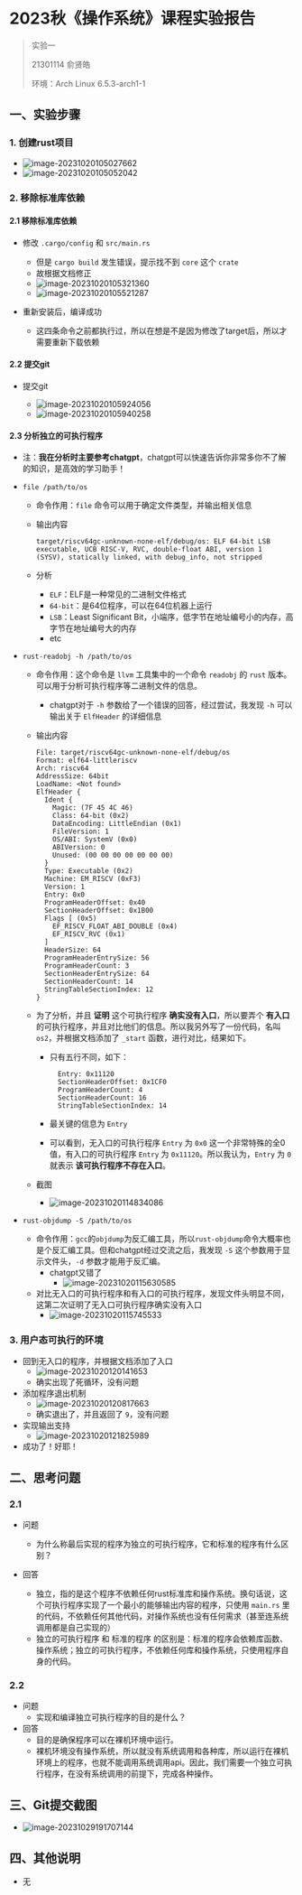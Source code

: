 # 2023秋《操作系统》课程实验报告

> 实验一
>
> 21301114 俞贤皓
>
> 环境：Arch Linux 6.5.3-arch1-1

## 一、实验步骤

### 1. 创建rust项目

* ![image-20231020105027662](./2023秋《操作系统》课程实验报告/image-20231020105027662.png)
* ![image-20231020105052042](./2023秋《操作系统》课程实验报告/image-20231020105052042.png)

### 2. 移除标准库依赖

#### 2.1 移除标准库依赖

* 修改 `.cargo/config` 和 `src/main.rs`

  * 但是 `cargo build` 发生错误，提示找不到 `core` 这个 `crate`
  * 故根据文档修正
  * ![image-20231020105321360](./2023秋《操作系统》课程实验报告/image-20231020105321360.png)
  * ![image-20231020105521287](./2023秋《操作系统》课程实验报告/image-20231020105521287.png)

* 重新安装后，编译成功

  * 这四条命令之前都执行过，所以在想是不是因为修改了target后，所以才需要重新下载依赖

#### 2.2 提交git

* 提交git

  * ![image-20231020105924056](./2023秋《操作系统》课程实验报告/image-20231020105924056.png)
  * ![image-20231020105940258](./2023秋《操作系统》课程实验报告/image-20231020105940258.png)

#### 2.3 分析独立的可执行程序

* 注：**我在分析时主要参考chatgpt**，chatgpt可以快速告诉你非常多你不了解的知识，是高效的学习助手！

* `file /path/to/os`

  * 命令作用：`file` 命令可以用于确定文件类型，并输出相关信息

  * 输出内容

    ```
    target/riscv64gc-unknown-none-elf/debug/os: ELF 64-bit LSB executable, UCB RISC-V, RVC, double-float ABI, version 1 (SYSV), statically linked, with debug_info, not stripped
    ```

  * 分析

    * `ELF`：ELF是一种常见的二进制文件格式
    * `64-bit`：是64位程序，可以在64位机器上运行
    * `LSB`：Least Significant Bit，小端序，低字节在地址编号小的内存，高字节在地址编号大的内存
    * etc

* `rust-readobj -h /path/to/os `

  * 命令作用：这个命令是 `llvm` 工具集中的一个命令 `readobj` 的 `rust` 版本。可以用于分析可执行程序等二进制文件的信息。

    * chatgpt对于 `-h` 参数给了一个错误的回答，经过尝试，我发现 `-h` 可以输出关于 `ElfHeader` 的详细信息

  * 输出内容

    ```
    File: target/riscv64gc-unknown-none-elf/debug/os
    Format: elf64-littleriscv
    Arch: riscv64
    AddressSize: 64bit
    LoadName: <Not found>
    ElfHeader {
      Ident {
        Magic: (7F 45 4C 46)
        Class: 64-bit (0x2)
        DataEncoding: LittleEndian (0x1)
        FileVersion: 1
        OS/ABI: SystemV (0x0)
        ABIVersion: 0
        Unused: (00 00 00 00 00 00 00)
      }
      Type: Executable (0x2)
      Machine: EM_RISCV (0xF3)
      Version: 1
      Entry: 0x0
      ProgramHeaderOffset: 0x40
      SectionHeaderOffset: 0x1B00
      Flags [ (0x5)
        EF_RISCV_FLOAT_ABI_DOUBLE (0x4)
        EF_RISCV_RVC (0x1)
      ]
      HeaderSize: 64
      ProgramHeaderEntrySize: 56
      ProgramHeaderCount: 3
      SectionHeaderEntrySize: 64
      SectionHeaderCount: 14
      StringTableSectionIndex: 12
    }
    ```

  * 为了分析，并且 **证明** 这个可执行程序 **确实没有入口**，所以要弄个 **有入口** 的可执行程序，并且对比他们的信息。所以我另外写了一份代码，名叫 `os2`，并根据文档添加了 `_start` 函数，进行对比，结果如下。

    * 只有五行不同，如下：

      ```
        Entry: 0x11120
        SectionHeaderOffset: 0x1CF0
        ProgramHeaderCount: 4
        SectionHeaderCount: 16
        StringTableSectionIndex: 14
      ```

    * 最关键的信息为 `Entry`

    * 可以看到，无入口的可执行程序 `Entry` 为 `0x0` 这一个非常特殊的全0值，有入口的可执行程序 `Entry` 为 `0x11120`。所以我认为，`Entry` 为 `0` 就表示 **该可执行程序不存在入口**。

  * 截图

    * ![image-20231020114834086](./2023秋《操作系统》课程实验报告/image-20231020114834086.png)

* `rust-objdump -S /path/to/os`

  * 命令作用：`gcc`的`objdump`为反汇编工具，所以`rust-objdump`命令大概率也是个反汇编工具。但和chatgpt经过交流之后，我发现 `-S` 这个参数用于显示文件头，`-d` 参数才能用于反汇编。
    * chatgpt又错了
      * ![image-20231020115630585](./2023秋《操作系统》课程实验报告/image-20231020115630585.png)
  * 对比无入口的可执行程序和有入口的可执行程序，发现文件头明显不同，这第二次证明了无入口可执行程序确实没有入口
    * ![image-20231020115745533](./2023秋《操作系统》课程实验报告/image-20231020115745533.png)

### 3. 用户态可执行的环境

* 回到无入口的程序，并根据文档添加了入口
  * ![image-20231020120141653](./2023秋《操作系统》课程实验报告/image-20231020120141653.png)
  * 确实出现了死循环，没有问题
* 添加程序退出机制
  * ![image-20231020120817663](./2023秋《操作系统》课程实验报告/image-20231020120817663.png)
  * 确实退出了，并且返回了 `9`，没有问题
* 实现输出支持
  * ![image-20231020121825989](./2023秋《操作系统》课程实验报告/image-20231020121825989.png)
* 成功了！好耶！

## 二、思考问题

### 2.1

* 问题
  * 为什么称最后实现的程序为独立的可执行程序，它和标准的程序有什么区别？

* 回答
  * 独立，指的是这个程序不依赖任何rust标准库和操作系统。换句话说，这个可执行程序实现了一个最小的能够输出内容的程序，只使用 `main.rs` 里的代码，不依赖任何其他代码，对操作系统也没有任何需求（甚至连系统调用都是自己实现的）
  * 独立的可执行程序 和 标准的程序 的区别是：标准的程序会依赖库函数、操作系统；独立的可执行程序，不依赖任何库和操作系统，只使用程序自身的代码。

### 2.2

* 问题
  * 实现和编译独立可执行程序的目的是什么？
* 回答
  * 目的是确保程序可以在裸机环境中运行。
  * 裸机环境没有操作系统，所以就没有系统调用和各种库，所以运行在裸机环境上的程序，也就不能调用系统调用api。因此，我们需要一个独立可执行程序，在没有系统调用的前提下，完成各种操作。

## 三、Git提交截图

* ![image-20231029191707144](./2023%E7%A7%8B%E3%80%8A%E6%93%8D%E4%BD%9C%E7%B3%BB%E7%BB%9F%E3%80%8B%E8%AF%BE%E7%A8%8B%E5%AE%9E%E9%AA%8C%E6%8A%A5%E5%91%8A/image-20231029191707144.png)

## 四、其他说明

* 无